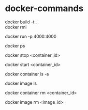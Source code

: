 # docker-commands

docker build -t <image-name> .  
docker rmi <image-id>

docker run -p 4000:4000 <image-name>

docker ps

docker stop <container_id>

docker start <container_id>

docker container ls -a

docker image ls

docker container rm <container_id>

docker image rm <image_id>

